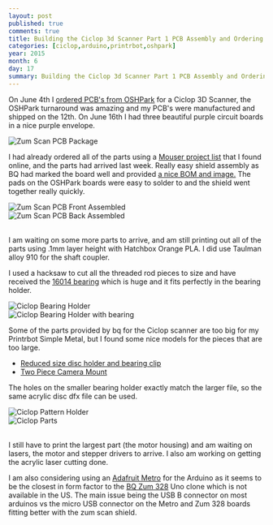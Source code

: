 ```yaml
---
layout: post
published: true
comments: true
title: Building the Ciclop 3d Scanner Part 1 PCB Assembly and Ordering Parts
categories: [ciclop,arduino,printrbot,oshpark]
year: 2015
month: 6
day: 17
summary: Building the Ciclop 3d Scanner Part 1 PCB Assembly and Ordering Parts
---
```


On June 4th I [ordered PCB's from OSHPark](//garthvh.com/oshpark/ciclop/2015/06/05/Order-a-PCB-and-build-your-own-Zum-Scan-Shield-using-OSHPark/) for a Ciclop 3D Scanner, the OSHPark turnaround was amazing and my PCB's were manufactured and shipped on the 12th.  On June 16th I had three beautiful purple circuit boards in a nice purple envelope.

<img alt="Zum Scan PCB Package" src="//garthvh.com/assets/img/ciclop/zum_scan_1.jpg" class="img-responsive img-rounded" />

I had already ordered all of the parts using a [Mouser project list](https://www.mouser.com/ProjectManager/ProjectDetail.aspx?AccessID=6952239cf8) that I found online, and the parts had arrived last week.  Really easy shield assembly as BQ had marked the board well and provided [a nice BOM and image.](http://diwo.bq.com/en/zum-scan-released-2/) The pads on the OSHPark boards were easy to solder to and the shield went together really quickly.

<div class="row">
  <div class="col-md-6">
    <img alt="Zum Scan PCB Front Assembled" src="//garthvh.com/assets/img/ciclop/zum_scan_2.jpg" class="img-responsive img-rounded" />
  </div>
  <div class="col-md-6">
    <img alt="Zum Scan PCB Back Assembled" src="//garthvh.com/assets/img/ciclop/zum_scan_3.jpg" class="img-responsive img-rounded" />
  </div>
</div>

<br/>

I am waiting on some more parts to arrive, and am still printing out all of the parts using .1mm layer height with Hatchbox Orange PLA.  I did use Taulman alloy 910 for the shaft coupler.

I used a hacksaw to cut all the threaded rod pieces to size and have received the [16014 bearing](http://www.amazon.com/gp/product/B007HRXJ7A) which is huge and it fits perfectly in the bearing holder.

<div class="row">
  <div class="col-md-6">
    <img alt="Ciclop Bearing Holder" src="//garthvh.com/assets/img/ciclop/ciclop_bearing_holder.jpg" class="img-responsive img-rounded" />
  </div>
  <div class="col-md-6">
    <img alt="Ciclop Bearing Holder with bearing" src="//garthvh.com/assets/img/ciclop/Ciclop_Bearing.jpg" class="img-responsive img-rounded" />
  </div>
</div>

Some of the parts provided by bq for the Ciclop scanner are too big for my Printrbot Simple Metal, but I found some nice models for the pieces that are too large.

+ [Reduced size disc holder and bearing clip](http://www.thingiverse.com/thing:736815)
+ [Two Piece Camera Mount](http://www.thingiverse.com/thing:818433)

The holes on the smaller bearing holder exactly match the larger file, so the same acrylic disc dfx file can be used.

<div class="row">
  <div class="col-md-6">
    <img alt="Ciclop Pattern Holder" src="//garthvh.com/assets/img/ciclop/ciclop_pattern_holder.jpg" class="img-responsive img-rounded" />
  </div>
  <div class="col-md-6">
    <img alt="Ciclop Parts" src="//garthvh.com/assets/img/ciclop/ciclop_parts_1.jpg" class="img-responsive img-rounded" />
  </div>
</div>
<br/>

I still have to print the largest part (the motor housing) and am waiting on lasers, the motor and stepper drivers to arrive.  I also am working on getting the acrylic laser cutting done.

I am also considering using an [Adafruit Metro](https://www.adafruit.com/products/2488) for the Arduino as it seems to be the closest in form factor to the [BQ Zum 328](http://www.bq.com/gb/placa-zum-bt) Uno clone which is not available in the US. The main issue being the USB B connector on most arduinos vs the micro USB connector on the Metro and Zum 328 boards fitting better with the zum scan shield.
